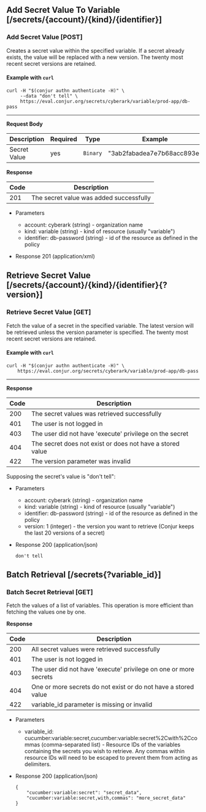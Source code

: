 ## Add Secret Value To Variable [/secrets/{account}/{kind}/{identifier}]

### Add Secret Value [POST]

Creates a secret value within the specified variable. If a secret already exists, the value will be replaced with a new version. The twenty most recent secret versions are retained.

#### Example with `curl`

```
curl -H "$(conjur authn authenticate -H)" \
     --data "don't tell" \
     https://eval.conjur.org/secrets/cyberark/variable/prod-app/db-pass
```

---

**Request Body**

| Description  | Required | Type     | Example                    |
|--------------|----------|----------|----------------------------|
| Secret Value | yes      | `Binary` | "3ab2fabadea7e7b68acc893e" |

**Response**

| Code | Description                             |
|------|-----------------------------------------|
|  201 | The secret value was added successfully |

+ Parameters
  + account: cyberark (string) - organization name
  + kind: variable (string) - kind of resource (usually "variable")
  + identifier: db-password (string) - id of the resource as defined in the policy

+ Response 201 (application/xml)

## Retrieve Secret Value [/secrets/{account}/{kind}/{identifier}{?version}]

### Retrieve Secret Value [GET]

Fetch the value of a secret in the specified variable. The latest version will be retrieved unless the version parameter is specified. The twenty most recent secret versions are retained.

#### Example with `curl`

```
curl -H "$(conjur authn authenticate -H)" \
    https://eval.conjur.org/secrets/cyberark/variable/prod-app/db-pass
```

---

**Response**

| Code | Description                                               |
|------|-----------------------------------------------------------|
|  200 | The secret values was retrieved successfully              |
|  401 | The user is not logged in                                 |
|  403 | The user did not have 'execute' privilege on the secret   |
|  404 | The secret does not exist or does not have a stored value |
|  422 | The version parameter was invalid                         |

Supposing the secret's value is "don't tell":

+ Parameters
  + account: cyberark (string) - organization name
  + kind: variable (string) - kind of resource (usually "variable")
  + identifier: db-password (string) - id of the resource as defined in the policy
  + version: 1 (integer) - the version you want to retrieve (Conjur keeps the last 20 versions of a secret)

+ Response 200 (application/json)

  ```
  don't tell
  ```

## Batch Retrieval [/secrets{?variable_id}]

### Batch Secret Retrieval [GET]

Fetch the values of a list of variables. This operation is more efficient than
fetching the values one by one.

**Response**

| Code | Description                                                      |
|------|------------------------------------------------------------------|
|  200 | All secret values were retrieved successfully                    |
|  401 | The user is not logged in                                        |
|  403 | The user did not have 'execute' privilege on one or more secrets |
|  404 | One or more secrets do not exist or do not have a stored value   |
|  422 | variable_id parameter is missing or invalid                      |

+ Parameters
  + variable_id: cucumber:variable:secret,cucumber:variable:secret%2Cwith%2Ccommas (comma-separated list) - Resource IDs of the variables containing the secrets you wish to retrieve. Any commas within resource IDs will need to be escaped to prevent them from acting as delimiters.

+ Response 200 (application/json)

    ```
    {
        "cucumber:variable:secret": "secret_data",
        "cucumber:variable:secret,with,commas": "more_secret_data"
    }
    ```
